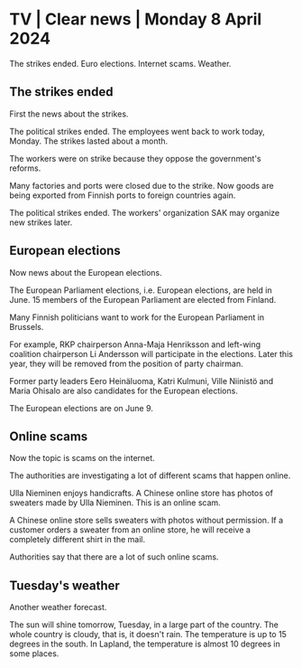 # TV \| Clear news \| Monday 8 April 2024

The strikes ended. Euro elections. Internet scams. Weather.

## The strikes ended

First the news about the strikes.

The political strikes ended. The employees went back to work today, Monday. The strikes lasted about a month.

The workers were on strike because they oppose the government's reforms.

Many factories and ports were closed due to the strike. Now goods are being exported from Finnish ports to foreign countries again.

The political strikes ended. The workers' organization SAK may organize new strikes later.

## European elections

Now news about the European elections.

The European Parliament elections, i.e. European elections, are held in June. 15 members of the European Parliament are elected from Finland.

Many Finnish politicians want to work for the European Parliament in Brussels.

For example, RKP chairperson Anna-Maja Henriksson and left-wing coalition chairperson Li Andersson will participate in the elections. Later this year, they will be removed from the position of party chairman.

Former party leaders Eero Heinäluoma, Katri Kulmuni, Ville Niinistö and Maria Ohisalo are also candidates for the European elections.

The European elections are on June 9.

## Online scams

Now the topic is scams on the internet.

The authorities are investigating a lot of different scams that happen online.

Ulla Nieminen enjoys handicrafts. A Chinese online store has photos of sweaters made by Ulla Nieminen. This is an online scam.

A Chinese online store sells sweaters with photos without permission. If a customer orders a sweater from an online store, he will receive a completely different shirt in the mail.

Authorities say that there are a lot of such online scams.

## Tuesday's weather

Another weather forecast.

The sun will shine tomorrow, Tuesday, in a large part of the country. The whole country is cloudy, that is, it doesn't rain. The temperature is up to 15 degrees in the south. In Lapland, the temperature is almost 10 degrees in some places.

